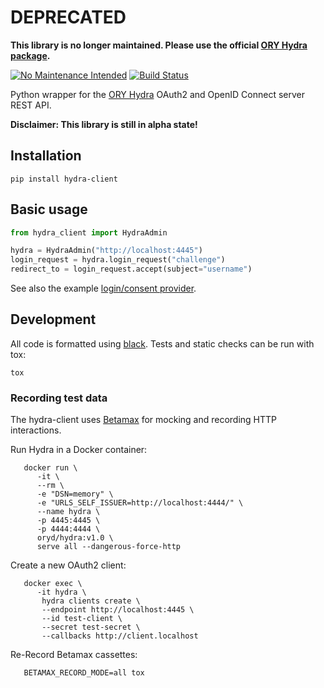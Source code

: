 DEPRECATED
==========

**This library is no longer maintained. Please use the official [ORY Hydra package](https://github.com/ory/sdk/tree/master/clients/hydra/python).**

[![No Maintenance Intended](http://unmaintained.tech/badge.svg)](http://unmaintained.tech/)
[![Build Status](https://travis-ci.org/westphahl/hydra-client.svg?branch=master)](https://travis-ci.org/westphahl/hydra-client)

Python wrapper for the [ORY Hydra](https://www.ory.sh/docs/hydra/) OAuth2 and
OpenID Connect server REST API.

**Disclaimer: This library is still in alpha state!**

Installation
------------

```
pip install hydra-client
```

Basic usage
-----------

```python
from hydra_client import HydraAdmin

hydra = HydraAdmin("http://localhost:4445")
login_request = hydra.login_request("challenge")
redirect_to = login_request.accept(subject="username")
```

See also the example [login/consent provider](
https://github.com/westphahl/hydra-login-consent-python).

Development
-----------

All code is formatted using [black](https://github.com/ambv/black). Tests and
static checks can be run with tox:

    tox

### Recording test data

The hydra-client uses [Betamax](https://betamax.readthedocs.org/) for mocking
and recording HTTP interactions.

Run Hydra in a Docker container:

```
   docker run \
      -it \
      --rm \
      -e "DSN=memory" \
      -e "URLS_SELF_ISSUER=http://localhost:4444/" \
      --name hydra \
      -p 4445:4445 \
      -p 4444:4444 \
      oryd/hydra:v1.0 \
      serve all --dangerous-force-http
```


Create a new OAuth2 client:

```
   docker exec \
      -it hydra \
       hydra clients create \
       --endpoint http://localhost:4445 \
       --id test-client \
       --secret test-secret \
       --callbacks http://client.localhost
```

Re-Record Betamax cassettes:

```
   BETAMAX_RECORD_MODE=all tox
```
